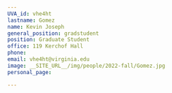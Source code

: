 ```yaml
---
UVA_id: vhe4ht
lastname: Gomez
name: Kevin Joseph
general_position: gradstudent
position: Graduate Student
office: 119 Kerchof Hall
phone: 
email: vhe4ht@virginia.edu
image: __SITE_URL__/img/people/2022-fall/Gomez.jpg 
personal_page:

---
```

